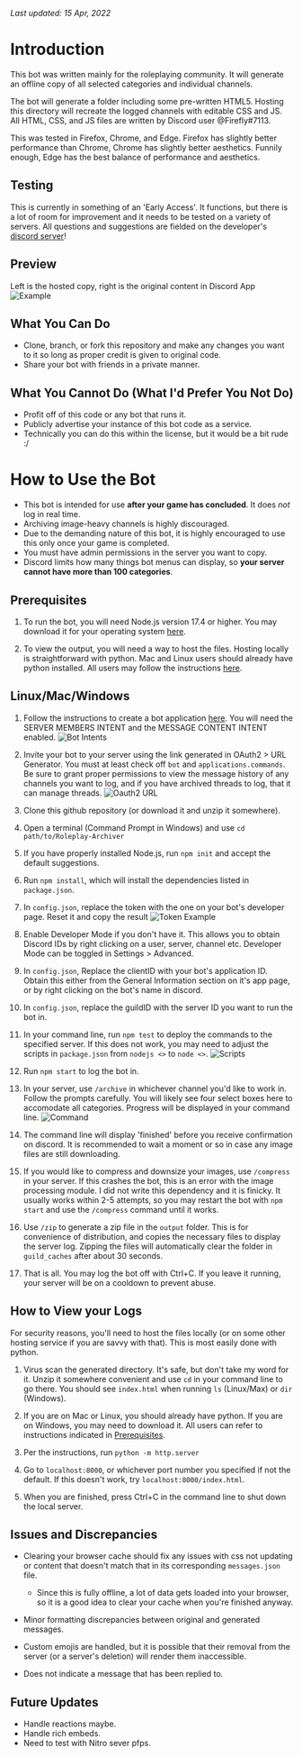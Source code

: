 *Last updated: 15 Apr, 2022*

# Introduction
This bot was written mainly for the roleplaying community. It will generate an offline copy of all selected categories and individual channels.

The bot will generate a folder including some pre-written HTML5. Hosting this directory will recreate the logged channels with editable CSS and JS. All HTML, CSS, and JS files are written by Discord user @Firefly#7113.

This was tested in Firefox, Chrome, and Edge. Firefox has slightly better performance than Chrome, Chrome has slightly better aesthetics. Funnily enough, Edge has the best balance of performance and aesthetics.


## Testing
This is currently in something of an 'Early Access'. It functions, but there is a lot of room for improvement and it needs to be tested on a variety of servers. All questions and suggestions are fielded on the developer's [discord server](https://discord.gg/VZYKBptWFJ)!


## Preview
Left is the hosted copy, right is the original content in Discord App
![Example](./images/example.png "Left is the hosted copy, right is the original content in Discord App")


## What You Can Do
* Clone, branch, or fork this repository and make any changes you want to it so long as proper credit is given to original code.
* Share your bot with friends in a private manner.


## What You Cannot Do (What I'd Prefer You Not Do)
* Profit off of this code or any bot that runs it.
* Publicly advertise your instance of this bot code as a service.
* Technically you can do this within the license, but it would be a bit rude :/


# How to Use the Bot
* This bot is intended for use **after your game has concluded**. It does *not* log in real time.
* Archiving image-heavy channels is highly discouraged.
* Due to the demanding nature of this bot, it is highly encouraged to use this only once your game is completed.
* You must have admin permissions in the server you want to copy.
* Discord limits how many things bot menus can display, so **your server cannot have more than 100 categories**. 


## Prerequisites
1. To run the bot, you will need Node.js version 17.4 or higher. You may download it for your operating system [here](https://nodejs.org).

2. To view the output, you will need a way to host the files. Hosting locally is straightforward with python. Mac and Linux users should already have python installed. All users may follow the instructions [here](https://developer.mozilla.org/en-US/docs/Learn/Common_questions/set_up_a_local_testing_server#running_a_simple_local_http_server).


## Linux/Mac/Windows
1. Follow the instructions to create a bot application [here](https://discordjs.guide/preparations/setting-up-a-bot-application.html). You will need the SERVER MEMBERS INTENT and the MESSAGE CONTENT INTENT enabled. 
![Bot Intents](./images/bot_intents.PNG)

2. Invite your bot to your server using the link generated in OAuth2 > URL Generator. You must at least check off `bot` and `applications.commands`. Be sure to grant proper permissions to view the message history of any channels you want to log, and if you have archived threads to log, that it can manage threads.
![Oauth2 URL](./images/oauth2_url.PNG)

3. Clone this github repository (or download it and unzip it somewhere).

4. Open a terminal (Command Prompt in Windows) and use `cd path/to/Roleplay-Archiver`

5. If you have properly installed Node.js, run `npm init` and accept the default suggestions.

6. Run `npm install`, which will install the dependencies listed in `package.json`.

7. In `config.json`, replace the token with the one on your bot's developer page. Reset it and copy the result
![Token Example](./images/token.png "Reset it and copy the result")

8. Enable Developer Mode if you don't have it. This allows you to obtain Discord IDs by right clicking on a user, server, channel etc. Developer Mode can be toggled in Settings > Advanced.

9. In `config.json`, Replace the clientID with your bot's application ID. Obtain this either from the General Information section on it's app page, or by right clicking on the bot's name in discord.

10. In `config.json`, replace the guildID with the server ID you want to run the bot in.

9. In your command line, run `npm test` to deploy the commands to the specified server. If this does not work, you may need to adjust the scripts in `package.json` from `nodejs <>` to `node <>`.
![Scripts](./images/scripts.png)

10. Run `npm start` to log the bot in.

11. In your server, use `/archive` in whichever channel you'd like to work in. Follow the prompts carefully. You will likely see four select boxes here to accomodate all categories. Progress will be displayed in your command line.
![Command](./images/command.png "You will likely see four select boxes here to accomodate all categories")

12. The command line will display 'finished' before you receive confirmation on discord. It is recommended to wait a moment or so in case any image files are still downloading.

13. If you would like to compress and downsize your images, use `/compress` in your server. If this crashes the bot, this is an error with the image processing module. I did not write this dependency and it is finicky. It usually works within 2-5 attempts, so you may restart the bot with `npm start` and use the `/compress` command until it works.

14. Use `/zip` to generate a zip file in the `output` folder. This is for convenience of distribution, and copies the necessary files to display the server log. Zipping the files will automatically clear the folder in `guild_caches` after about 30 seconds.

15. That is all. You may log the bot off with Ctrl+C. If you leave it running, your server will be on a cooldown to prevent abuse.


## How to View your Logs
For security reasons, you'll need to host the files locally (or on some other hosting service if you are savvy with that). This is most easily done with python. 

1. Virus scan the generated directory. It's safe, but don't take my word for it. Unzip it somewhere convenient and use `cd` in your command line to go there. You should see `index.html` when running `ls` (Linux/Max) or `dir` (Windows).

2. If you are on Mac or Linux, you should already have python. If you are on Windows, you may need to download it. All users can refer to instructions indicated in [Prerequisites](#Prerequisites).

3. Per the instructions, run `python -m http.server`

4. Go to `localhost:8000`, or whichever port number you specified if not the default. If this doesn't work, try `localhost:8000/index.html`.

5. When you are finished, press Ctrl+C in the command line to shut down the local server.


## Issues and Discrepancies
* Clearing your browser cache should fix any issues with css not updating or content that doesn't match that in its corresponding `messages.json` file.

  * Since this is fully offline, a lot of data gets loaded into your browser, so it is a good idea to clear your cache when you're finished anyway.

* Minor formatting discrepancies between original and generated messages.

* Custom emojis are handled, but it is possible that their removal from the server (or a server's deletion) will render them inaccessible.

* Does not indicate a message that has been replied to.


## Future Updates
* Handle reactions maybe.
* Handle rich embeds.
* Need to test with Nitro sever pfps.